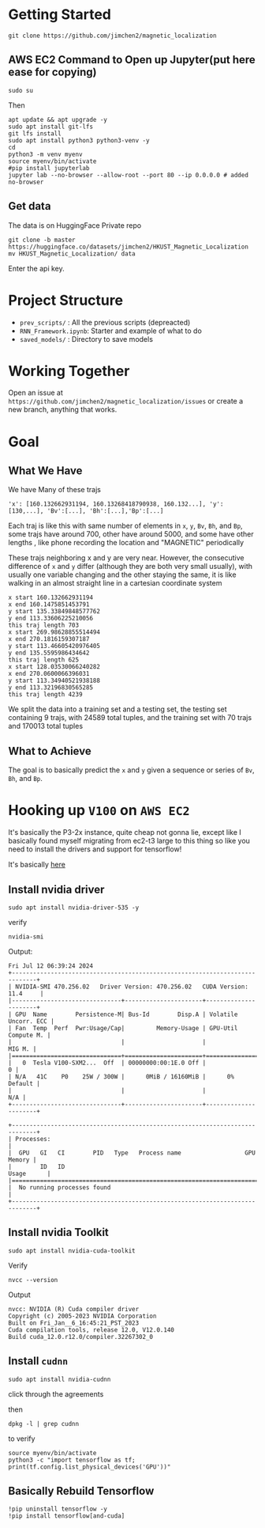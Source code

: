 # Getting Started

```
git clone https://github.com/jimchen2/magnetic_localization
```

## AWS EC2 Command to Open up Jupyter(put here ease for copying)

```
sudo su
```

Then

```
apt update && apt upgrade -y
sudo apt install git-lfs
git lfs install
sudo apt install python3 python3-venv -y
cd
python3 -m venv myenv
source myenv/bin/activate
#pip install jupyterlab
jupyter lab --no-browser --allow-root --port 80 --ip 0.0.0.0 # added no-browser
```

## Get data

The data is on HuggingFace Private repo
```
git clone -b master https://huggingface.co/datasets/jimchen2/HKUST_Magnetic_Localization
mv HKUST_Magnetic_Localization/ data
```

Enter the api key.

# Project Structure


- `prev_scripts/` : All the previous scripts (depreacted)
- `RNN_Framework.ipynb`: Starter and example of what to do
- `saved_models/` : Directory to save models

# Working Together

Open an issue at `https://github.com/jimchen2/magnetic_localization/issues` or create a new branch, anything that works.

# Goal

## What We Have

We have Many of these trajs

```
'x': [160.132662931194, 160.13268418790938, 160.132...], 'y':[130,...], 'Bv':[...], 'Bh':[...],'Bp':[...]

```

Each traj is like this with same number of elements in `x`, `y`, `Bv`, `Bh`, and `Bp`, some trajs have around 700, other have around 5000, and some have other lengths , like phone recording the location and "MAGNETIC" periodically

These trajs neighboring x and y are very near. However, the consecutive difference of `x` and `y` differ (although they are both very small usually), with usually one variable changing and the other staying the same, it is like walking in an almost straight line in a cartesian coordinate system

```
x start 160.132662931194
x end 160.1475851453791
y start 135.33849848577762
y end 113.33606225210056
this traj length 703
x start 269.98628855514494
x end 270.1816159307187
y start 113.46605420976405
y end 135.5595986434642
this traj length 625
x start 128.03530066240282
x end 270.0600066396031
y start 113.34940521938188
y end 113.32196830565285
this traj length 4239
```

We split the data into a training set and a testing set, the testing set containing 9 trajs, with 24589 total tuples, and the training set with 70 trajs and 170013 total tuples

## What to Achieve

The goal is to basically predict the `x` and `y` given a sequence or series of `Bv`, `Bh`, and `Bp`.

# Hooking up `V100` on `AWS EC2`

It's basically the P3-2x instance, quite cheap not gonna lie, except like I basically found myself migrating from ec2-t3 large to this thing so like you need to install the drivers and support for tensorflow!

It's basically [here](https://www.tensorflow.org/install/pip)

## Install nvidia driver

```
sudo apt install nvidia-driver-535 -y
```

verify

```
nvidia-smi
```

Output:

```
Fri Jul 12 06:39:24 2024
+-----------------------------------------------------------------------------+
| NVIDIA-SMI 470.256.02   Driver Version: 470.256.02   CUDA Version: 11.4     |
|-------------------------------+----------------------+----------------------+
| GPU  Name        Persistence-M| Bus-Id        Disp.A | Volatile Uncorr. ECC |
| Fan  Temp  Perf  Pwr:Usage/Cap|         Memory-Usage | GPU-Util  Compute M. |
|                               |                      |               MIG M. |
|===============================+======================+======================|
|   0  Tesla V100-SXM2...  Off  | 00000000:00:1E.0 Off |                    0 |
| N/A   41C    P0    25W / 300W |      0MiB / 16160MiB |      0%      Default |
|                               |                      |                  N/A |
+-------------------------------+----------------------+----------------------+

+-----------------------------------------------------------------------------+
| Processes:                                                                  |
|  GPU   GI   CI        PID   Type   Process name                  GPU Memory |
|        ID   ID                                                   Usage      |
|=============================================================================|
|  No running processes found                                                 |
+-----------------------------------------------------------------------------+
```

## Install nvidia Toolkit

```
sudo apt install nvidia-cuda-toolkit
```

Verify

```
nvcc --version
```

Output

```
nvcc: NVIDIA (R) Cuda compiler driver
Copyright (c) 2005-2023 NVIDIA Corporation
Built on Fri_Jan__6_16:45:21_PST_2023
Cuda compilation tools, release 12.0, V12.0.140
Build cuda_12.0.r12.0/compiler.32267302_0
```

## Install `cudnn`

```
sudo apt install nvidia-cudnn
```

click through the agreements

then

```
dpkg -l | grep cudnn
```

to verify

```
source myenv/bin/activate
python3 -c "import tensorflow as tf; print(tf.config.list_physical_devices('GPU'))"
```

## Basically Rebuild Tensorflow

```ipython
!pip uninstall tensorflow -y
!pip install tensorflow[and-cuda]
```